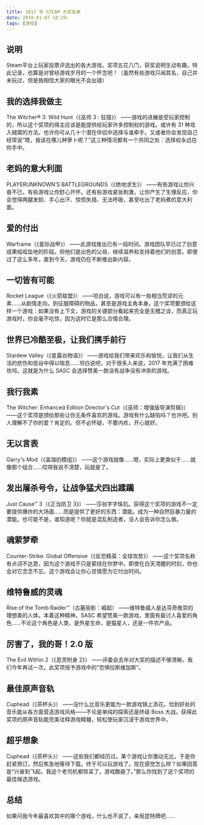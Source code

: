 ```yaml
---
title: 2017 年 STEAM 大奖名单
date: 2018-01-07 18:29:
tags: [游戏]
---
```

## 说明
Steam平台上玩家投票评选出的各大游戏，奖项五花八门，获奖说明生动有趣，特此记录，也算是对曾经游戏岁月的一个怀念吧！（虽然有些游戏只闻其名，自己并未玩过，但是我相信大家的眼光不会出错）


<!--more-->


## 我的选择我做主
The Witcher® 3: Wild Hunt（《巫师 3 : 狂猎》）
——游戏的进展是受玩家控制的，所以这个奖项的得主应该是能提供给玩家许多控制权的游戏。或许有 31 种攻入贼窝的方法。也许你可从几十个潜在伴侣中选择与谁牵手。又或者你会发现自己经常说“嗯，我该在哪儿种萝卜呢？”这三种情况都有一个共同之处：选择权永远在你手中。

## 老妈的意大利面
PLAYERUNKNOWN’S BATTLEGROUNDS（《绝地求生》）
——有些游戏让你兴奋不已，有些游戏让你舒心开怀。还有些游戏紧张刺激，让你产生了生理反应，你会觉得两腿发软、手心出汗、惊慌失措、无法呼吸，甚至吐出了老妈煮的意大利面。

## 爱的付出
Warframe（《星际战甲》）
——此游戏推出已有一段时间。游戏团队早已过了创意成果呱呱坠地的阶段。但他们是出色的父母，继续滋养和支持着他们的创意。即便过了这么多年，直到今天，游戏仍在不断推出新内容。

## 一切皆有可能
Rocket League（《火箭联盟》）
——坦白说，游戏可以有一些相当荒谬的元素……从剧情走向，到征服障碍的物品，甚至是游戏主角本身。这个奖项要颁给这样一个游戏：如果没有上下文，游戏的关键部分看起来完全是无稽之谈，而真正玩游戏时，你会毫不吃惊，因为这时它是那么合情合理。

## 世界已冷酷至极，让我们携手前行
Stardew Valley（《星露谷物语》）
——游戏给我们带来欢乐和愉悦，让我们从生活的悲伤和低谷中得以喘息……坦白说吧，对于很多人来说，2017 年充满了困难坎坷。这就是为什么 SASC 会选择赞美一款没有战争没有冲突的游戏。

## 我行我素
The Witcher: Enhanced Edition Director's Cut（《巫师：增强版导演剪辑》）
——这个奖项是颁给那些让你无条件喜欢的游戏。游戏有什么缺陷吗？也许吧。别人理解不了你的爱？肯定的。但不必怀疑，不要内疚，开心就好。

## 无以言表
Garry's Mod（《盖瑞的模组》）
——这个游戏就像……嗯，实际上更类似于……就像那个组合……哎呀我说不清楚，玩就是了。

## 发出屠杀号令，让战争猛犬四出蹂躏
Just Cause™ 3（《正当防卫 3》）
——莎翁字字珠玑。获得这个奖项的游戏不一定要提供爆炸的大场面……而是提供了更好的东西：潜能。成为一种自然狂暴力量的潜能。也可能不是，谁知道呢？你就是混乱制造者，没人会告诉你怎么做。

## 魂萦梦牵
Counter-Strike: Global Offensive（《反恐精英：全球攻势》）
——这个奖项名称有点词不达意，因为这个游戏不只是萦绕在你梦中。即使在白天清醒的时刻，你也会对它念念不忘。这个游戏会让你心甘情愿为它付出时间。

## 维特鲁威的灵魂
Rise of the Tomb Raider™（古墓丽影：崛起）
——维特鲁威人是达芬奇推崇的理想美的人体。本着这种精神，SASC 希望赞美一款游戏，里面有最讨人喜爱的角色……不论这个角色是人类，是外星生命，是猫星人，还是一件农产品。

## 厉害了，我的哥！2.0 版
The Evil Within 2（《恶灵附身 2》）
——评委会去年对大奖的描述不够清晰。我们今年再试一次。此奖项授予游戏中的“恐惧拉斯维加斯”。

## 最佳原声音轨
Cuphead（《茶杯头》）
——没什么比音乐更能为一款游戏锦上添花。恰到好处的音乐能从各方面营造游戏风格——不论是单纯的探索还是终级 Boss 大战。获得此奖项的原声音轨能完美诠释游戏精髓，轻松使玩家沉浸于游戏世界中。

## 超乎想象
Cuphead（《茶杯头》）
——这些我们都经历过。某个游戏让你激动无比，于是你赶紧预订，然后焦急地等待下载。终于可以玩游戏了。现在感觉怎么样？如果回答是“兴奋到飞起。我这个老司机都惊呆了。游戏酷毙了。”那么你找到了这个奖项的最佳候选游戏。

## 总结
如果问我今年最喜欢其中的哪个游戏，什么也不说了，来局昆特牌吧......



